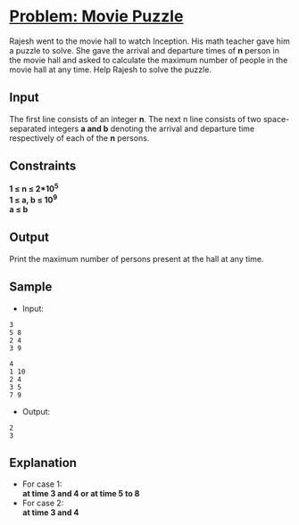 # [Problem: Movie Puzzle](https://my.newtonschool.co/playground/code/yhsv4ss1wvxm)

Rajesh went to the movie hall to watch Inception. His math teacher gave him a puzzle to solve. She gave the arrival and departure times of **n** person in the movie hall and asked to calculate the maximum number of people in the movie hall at any time. Help Rajesh to solve the puzzle.

## Input

The first line consists of an integer **n**. The next n line consists of two space- separated integers **a and b** denoting the arrival and departure time respectively of each of the **n** persons.

## Constraints

**1 ≤ n ≤ 2*10<sup>5</sup> <br>
1 ≤ a, b ≤ 10<sup>9</sup> <br>
a ≤ b**

## Output

Print the maximum number of persons present at the hall at any time.

## Sample

- Input:
```
3
5 8
2 4
3 9

4
1 10
2 4
3 5
7 9
```

- Output:
```
2
3
```

## Explanation

- For case 1: <br> **at time 3 and 4 or at time 5 to 8** <br>
- For case 2: <br> **at time 3 and 4**
